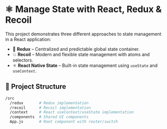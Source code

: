 # ⚛️ Manage State with React, Redux & Recoil

This project demonstrates three different approaches to state management in a React application:

- 🔁 **Redux** – Centralized and predictable global state container.
- 💥 **Recoil** – Modern and flexible state management with atoms and selectors.
- ⚛️ **React Native State** – Built-in state management using `useState` and `useContext`.

## 📂 Project Structure

```bash
/src
  /redux       # Redux implementation
  /recoil      # Recoil implementation
  /context     # React useContext/useState implementation
  /components  # Shared UI components
  App.js       # Root component with router/switch
